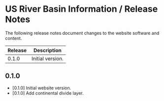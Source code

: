 # US River Basin Information / Release Notes

The following release notes document changes to the website software and content.

| **Release** | **Description** |
| -- | -- |
| 0.1.0 | Initial version. | 

## 0.1.0

* [0.1.0] Initial website version.
* [0.1.0] Add continental divide layer.
